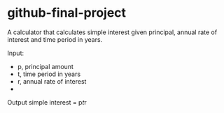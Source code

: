 # github-final-project

A calculator that calculates simple interest given principal, annual rate of interest and time period in years.

Input:
   * p, principal amount
   * t, time period in years
   * r, annual rate of interest
   * 
Output
   simple interest = p*t*r
